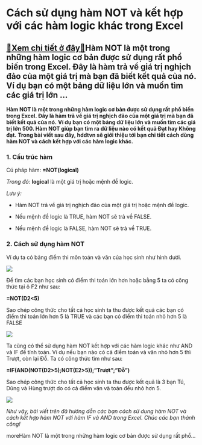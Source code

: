 Cách sử dụng hàm NOT và kết hợp với các hàm logic khác trong Excel
==================================================================

[:gift:Xem chi tiết ở đây:gift:](https://hddtvn.com/cach-su-dung-ham-not-va-ket-hop-voi-cac-ham-logic-khac-trong-excel/)Hàm NOT là một trong những hàm logic cơ bản được sử dụng rất phổ biến trong Excel. Đây là hàm trả về giá trị nghịch đảo của một giá trị mà bạn đã biết kết quả của nó. Ví dụ bạn có một bảng dữ liệu lớn và muốn tìm các giá trị lớn …
--------------------------------------------------------------------------------------------------------------------------------------------------------------------------------------------------------------------------------------

**Hàm NOT là một trong những hàm logic cơ bản được sử dụng rất phổ biến trong Excel. Đây là hàm trả về giá trị nghịch đảo của một giá trị mà bạn đã biết kết quả của nó.** **Ví dụ bạn có một bảng dữ liệu lớn và muốn tìm các giá trị lớn 500. Hàm NOT giúp bạn tìm ra dữ liệu nào có kết quả Đạt hay Không đạt.** **Trong bài viết sau đây, hddtvn sẽ giới thiệu tới bạn chi tiết cách dùng hàm NOT và cách kết hợp với các hàm logic khác.**


### 1. Cấu trúc hàm


Cú pháp hàm: **=NOT(logical)**


*Trong đó:* **logical** là một giá trị hoặc mệnh đề logic.


*Lưu ý:*




* Hàm NOT trả về giá trị nghịch đảo của một giá trị hoặc mệnh đề logic.

* Nếu mệnh đề logic là TRUE, hàm NOT sẽ trả về FALSE.

* Nếu mệnh đề logic là FALSE, hàm NOT sẽ trả về TRUE.



### 2. Cách sử dụng hàm NOT


Ví dụ ta có bảng điểm thi môn toán và văn của học sinh như hình dưới.


[![](https://hddtvn.com/wp-content/uploads/2021/01/WYMupWM.png)](https://hddtvn.com/wp-content/uploads/2021/01/WYMupWM.png)


Để tìm các bạn học sinh có điểm thi toán lớn hơn hoặc bằng 5 ta có công thức tại ô F2 như sau:


**=NOT(D2<5)**


Sao chép công thức cho tất cả học sinh ta thu được kết quả các bạn có điểm thi toán lớn hơn 5 là TRUE và các bạn có điểm thi toán nhỏ hơn 5 là FALSE


![](https://hddtvn.com/wp-content/uploads/2021/01/mNe6mr3.png)


Ta cũng có thể sử dụng hàm NOT kết hợp với các hàm logic khác như AND và IF để tính toán. Ví dụ nếu bạn nào có cả điểm toán và văn nhỏ hơn 5 thì Trượt, còn lại Đỗ. Ta có công thức tìm như sau:


**=IF(AND(NOT(D2>5);NOT(E2>5));”Trượt”;”Đỗ”)**


Sao chép công thức cho tất cả học sinh ta thu được kết quả là 3 bạn Tú, Dũng và Hùng trượt do có cả điểm văn và toán đều nhỏ hơn 5.


![](https://hddtvn.com/wp-content/uploads/2021/01/PCWlwtS.png)


*Như vậy, bài viết trên đã hướng dẫn các bạn cách sử dụng hàm NOT và cách kết hợp hàm NOT với hàm IF và AND trong Excel. Chúc các bạn thành công!*


moreHàm NOT là một trong những hàm logic cơ bản được sử dụng rất phổ…

